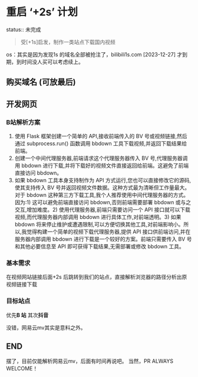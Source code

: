 # 重启 ‘+2s’ 计划

status:: 未完成

> 受[+1s]启发，制作一类站点下载国内视频

os：其实是因为发现1s 的域名全部被抢注了，bilibili1s.com [2023-12-27] 才到期，到时间没人买可以考虑续上。

## 购买域名 (可放最后)

## 开发网页
### B站解析方案
1. 使用 Flask 框架创建一个简单的 API,接收前端传入的 BV 号或视频链接,然后通过 subprocess.run() 函数调用 bbdown 工具下载视频,并返回下载结果给前端。
2. 创建一个中间代理服务器,前端请求这个代理服务器传入 BV 号,代理服务器调用 bbdown 进行下载,并将下载好的视频文件直接返回给前端。这避免了前端直接访问 bbdown。
3. 如果 bbdown 工具本身支持制作为 API 方式运行,您也可以直接修改它的源码,使其支持传入 BV 号并返回视频文件数据。这种方式最为清晰但工作量最大。对于 bbdown 这种第三方下载工具,我个人推荐使用中间代理服务器的方式。因为:1) 这可以避免前端直接访问 bbdown,否则前端需要部署 bbdown 或与之交互,增加难度。2) 使用代理服务器,前端只需要访问一个 API 接口就可以下载视频,而代理服务器内部调用 bbdown 进行具体工作,对前端透明。3) 如果 bbdown 将来停止维护或遭遇限制,可以方便切换其他工具,对前端影响小。所以,我觉得构建一个简单的视频下载代理服务器,提供 API 接口供前端访问,并在服务器内部调用 bbdown 进行下载是一个较好的方案。前端只需要传入 BV 号和其他必要信息至 API 即可获得下载结果,无需部署或修改 bbdown 工具。

### 基本需求

在视频网站链接后面+2s 后跳转到我们的站点，直接解析浏览器的路径分析出原视频链接下载

### 目标站点

优先**B 站**
其次**抖音**

没错，网易云mv其实是意料之外。

## END
摆了，目前仅能解析网易云mv，后面有时间再说吧。
当然，PR ALWAYS WELCOME！